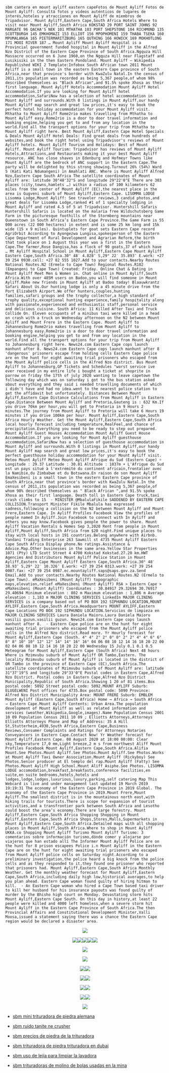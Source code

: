 
```
sbm cantera en mount ayliff eastern capeFotos de Mount Ayliff Fotos de Mount Ayliff: Consultá fotos y videos auténticos de lugares de interés,hoteles y atracciones en Mount Ayliff de miembros de Tripadvisor. Mount Ayliff,Eastern Cape,South Africa Hotels Where to visit near Mount Ayliff,South Africa KOKSTAD 29 PORT SAINT JOHNS 92 MARGATE 96 QACHA'S NEK 101 MTHATHA 103 PORT SHEPSTONE 104 RICHMOND 135 SCOTTBURGH 145 EMKHOMAZI 153 ELLIOT 156 MPOPHOMENI 159 THABA TSEKA 160 MPUMALANGA 165 PIETERMARITZBURG 165 QUTHING 166 HOWICK 169 MOKHOTLONG 171 MOOI RIVER 187 … Mount Ayliff Mount Ayliff Hospital is a Provincial government funded hospital in Mount Ayliff in the Alfred Nzo District of the Eastern Cape Province of South Africa.Ngquza Hill Massacre occurred on 6 June 1960,on the Ngquza Hill near Flagstaff and Lusikisiki in the then Eastern Pondoland. Mount Ayliff — Wikipedia Republished WIKI 2 Template:Infobox South African town 2011 Mount Ayliff is a small town in the eastern Eastern Cape province of South Africa,near that province's border with KwaZulu Natal.In the census of 2011,its population was recorded as being 5,367 people,of whom 98% described themselves as "Black African",and 91.5% spoke Xhosa as their first language. Mount Ayliff Hotels Accommodation Mount Ayliff Hotel Accommodation.If you are looking for Mount Ayliff hotel accommodation,SafariNow has a selection of hotel accommodation in Mount Ayliff and surrounds.With 0 listings in Mount Ayliff,our handy Mount Ayliff map search and great low prices,it's easy to book the perfect hotel holiday accommodation for your Mount Ayliff visit. Mthatha to Mount Ayliff Rome2rio makes travelling from Mthatha to Mount Ayliff easy.Rome2rio is a door to door travel information and booking engine,helping you get to and from any location in the world.Find all the transport options for your trip from Mthatha to Mount Ayliff right here. Best Mount Ayliff,Eastern Cape Hotel Specials & Deals Mount Ayliff Hotel Deals: Find great deals from hundreds of websites,and book the right hotel using Tripadvisor's reviews of Mount Ayliff hotels. Mount Ayliff Tourism and Holidays: Best of Mount Ayliff. Mount Ayliff Tourism: Tripadvisor has reviews of Mount Ayliff Hotels,Attractions,and Restaurants making it your best Mount Ayliff resource. ANC has close shaves in Edenburg and Hofmeyr Towns like Mount Ayliff are the bedrock of ANC support in the Eastern Cape.The party will be delighted by this strong showing.Turnout 26% (54%) Ward 5 (Kati Kati Ndumangeni) in Amahlati ANC. Where is Mount Ayliff Alfred Nzo,Eastern Cape South Africa The satellite coordinates of Mount Ayliff are: latitude 30°48'32"S and longitude 29°22'0"E There are 303 places (city,towns,hamlets …) within a radius of 100 kilometers 62 miles from the center of Mount Ayliff (EC),the nearest place in the area is Gugveni suburb of Mount Ayliff,Eastern Cape. LISOMMA LODGE Lisomma Lodge,Mount Ayliff: See traveler reviews,3 candid photos,and great deals for Lisomma Lodge,ranked #1 of 1 specialty lodging in Mount Ayliff and rated 4.5 of 5 at Tripadvisor. Huntershill Safaris Huntershill Safaris is located on the malaria free Wildschutsberg Game Farm in the picturesque foothills of the Stormberg mountains near Queenstown in South Africa’s Eastern Cape Province.The Game Farm is 55 000 acres (22 000 hectares) in extent and is some 25 km long and 15k wide (15 x 9 miles). Quintuplets for goat sets Eastern Cape record AgriOrbit According to Ayongezwa Lungisa,spokesperson of the Eastern Cape Department of Rural Development and Agrarian Reform,the birth that took place on 1 August this year was a first in the Eastern Cape.The farmer,Rose Dangisa,has a flock of 90 goats,37 of which have … Mt Ayliff Hospital School in Mount Ayliff,Eastern Cape Mount Ayliff Eastern Cape,South Africa.30° 48′ 4.828″ S,29° 22′ 35.893″ E.work: +27 39 254 0930.cell: +27 82 555 1027.Add to your contacts.Nearby Routes National Routes.N2 (Ermelo to Cape Town) Regional Routes.R102 (Empangeni to Cape Town) Created: Friday. Online Chat & Dating in Mount Ayliff Meet Men & Women in. Chat online in Mount Ayliff,South Africa.With over 485M users on Badoo,you will find someone in Mount Ayliff.Make new friends in Mount Ayliff at Badoo today! Blaauwkrantz Safari About Us.Our hunting lodge is only a 45 minute drive from the Port Elizabeth Airport.We offer hunters,couples,hunting families,safari groups and the trophy collector,a high standard of trophy quality,exceptional hunting experience,family hospitality along with passionate,experienced and enthusiastic staff,personal service and delicious cuisine. South Africa: 11 Killed After Taxi and Truck Collide On. Eleven occupants of a minibus taxi were killed in a head on crash with a truck on Wednesday afternoon on the N2 between Mount Ayliff and Mount Frere in the Eastern Cape. Mount Ayliff to Johannesburg Rome2rio makes travelling from Mount Ayliff to Johannesburg easy.Rome2rio is a door to door travel information and booking engine,helping you get to and from any location in the world.Find all the transport options for your trip from Mount Ayliff to Johannesburg right here. News24.com Eastern Cape cops launch manhunt after 8. News24.com Eastern Cape cops launch manhunt after 8 'dangerous' prisoners escape from holding cells Eastern Cape police are on the hunt for eight awaiting trial prisoners who escaped from the Mount Ayliff police cells in the Alfred Nzo district. Bus Mount Ayliff to Johannesburg,GP Tickets and Schedules "worst service ive ever received in my entire life i bought a ticket at shoprite in parrow on friday the 17th of july 2020 wanting to leave capetown the following day which was on saturday i got to the bus station asked about everything and they said i needed travelling documents of which i didn't have and had no idea.went to the nearest police station to get the affidavit but unfortunately. Distances Between Mount Ayliff,Eastern Cape Distance Calculations from Mount Ayliff in Eastern Cape.Distance Between Mount Ayliff and Pretoria,Gauteng is : 632 Km.If you drive 70km per hour,you will get to Pretoria in 9 Hours 2 minutes.The journey from Mount Ayliff to Pretoria will take 6 Hours 19 minutes if you drive 100km per hour. Mount Ayliff,Eastern Cape,South Africa Hourly Weather. Get the Mount Ayliff,Eastern Cape,South Africa local hourly forecast including temperature,RealFeel,and chance of precipitation.Everything you need to be ready to step out prepared. Mount Ayliff Guest Houses Accommodation Mount Ayliff Guest House Accommodation.If you are looking for Mount Ayliff guesthouse accommodation,SafariNow has a selection of guesthouse accommodation in Mount Ayliff and surrounds.With 0 listings in Mount Ayliff,our handy Mount Ayliff map search and great low prices,it's easy to book the perfect guesthouse holiday accommodation for your Mount Ayliff visit. Meteo Mount Ayliff Meteo Mount Ayliff Afrique du Sud (Eastern Cape) ☼ Longitude : 29.37 Latitude : 30.81 Altitude : 1037m ☀ L'Afrique du Sud est un pays situé à l'extrémité du continent africain,frontalier avec la Namibie,du Zimbabwe et du Botswana.En raison de son Mount Ayliff EmaXesibeni is a small town in the eastern Eastern Cape province of South Africa,near that province's border with KwaZulu Natal.In the census of 2011,its population was recorded as being 5,367 people,of whom 98% described themselves as " Black African ",and 91.5% spoke Xhosa as their first language. Death toll in Eastern Cape truck,taxi crash climbs to 15  · MINISTER @MbalulaFikile SADDENED BY EASTERN CAPE COLLISION.Transport Minister Fikile Mbalula has expressed sadness,following a collision on the N2 between Mount Ayliff and Mount Frere,Eastern Cape. In Ayliff Profiles Facebook View the profiles of people named In Ayliff.Join Facebook to connect with In Ayliff and others you may know.Facebook gives people the power to share. Mount Ayliff Vacation Rentals & Homes Sep 3,2020 Rent from people in Mount Ayliff,Mount Ayliff,South Africa from $20 night.Find unique places to stay with local hosts in 191 countries.Belong anywhere with Airbnb. Yandani Trading Enterprise 263 Sawmill st 4735 Mount Ayliff Eastern Cape South Africa Display phone.No ratings.Assistance & Advice.Map.Other businesses in the same area.Yellow Star Properties 1071 (Pty) LTD Scott Street 4 4700 Kokstad Kokstad.27.20 km.HWT Agencies And Distributors Mount Ayliff Police Station in Mount Ayliff,Eastern Cape Mount Ayliff Eastern Cape,South Africa.30° 48′ 38.93″ S,29° 22′ 10.326″ E.work: +27 39 254 0313.work: +27 39 254 0007.fax: +27 39 254 0987.ec.mountayliff.saps@saps.gov.za.Send Email.Add to your contacts.Nearby Routes National Routes.N2 (Ermelo to Cape Town). eMaXesibeni (Mount Ayliff) topographic maps,elevation,relief eMaXesibeni (Mount Ayliff) RSA > Eastern Cape > eMaXesibeni (Mount Ayliff) Coordinates : 30.84917 29.32694 30.76917 29.40694 Minimum elevation : 802 m Maximum elevation : 1,806 m Average elevation : 1,183 m MAJOR CLINING SERVICES LinkedIn MAJOR CLINING SERVICES is a company based out of PO BOX 192 SIPHUNDU LOCATION,MOUNT AYLIFF,Eastern Cape,South Africa.Headquarters MOUNT AYLIFF,Eastern Cape Locations PO BOX 192 SIPHUNDU LOCATION.Servicios de limpieza en MAJOR CLINING SERVICES Laura Daniela Maioru.Laura Daniela Maioru vasilii guzun.vasilii guzun. News24.com Eastern Cape cops launch manhunt after 8.  · Eastern Cape police are on the hunt for eight awaiting trial prisoners who escaped from the Mount Ayliff police cells in the Alfred Nzo district.Read more. Yr Hourly forecast for Mount Ayliff,Eastern Cape (South. 4° 4° 2° 2° 0° 0° 2° 2° 4° 4° 6° 6° 8° 8° 10° 10° 12° 12° 14° 14° 16° 16° 04 06 08 10 12 14 16 18 20 22 00 02 04 06 08 10 12 14 16 18 20 22 00 Wednesday 15 July 0.1 0.1 0.5 Meteogram for Mount Ayliff,Eastern Cape (South Africa) Next 48 hours Where is Mzimvubu suburb of Mount Ayliff OR Tambo,Eastern. The locality Mzimvubu suburb of Mount Ayliff is located in the district of OR Tambo in the province of Eastern Cape (EC),South Africa.The satellite coordinates of Mzimvubu suburb of Mount Ayliff are: latitude 31°37'19"S and longitude 29°33'0"E Postal codes in Eastern Cape,Alfred Nzo District. Postal codes in Eastern Cape,Alfred Nzo District Municipality,Republic of South Africa.Showing 1 20 of 81 items.Box postal code: 5092 Street postal code: 5092.MOUNT AYLIFF Suburb: ELUGELWENI Post offices for 4735.Box postal code: 5090 Province: Alfred Nzo District Municipality Area: MOUNT FRERE Suburb: EMBLEM Mount Ayliff (Eastern Cape,South Africa) Home → Africa → South Africa → Eastern Cape.Mount Ayliff Contents: Urban Area.The population development of Mount Ayliff as well as related information and services (weather,Wikipedia,Google,images).Name Population Census 2001 10 09 Population Census 2011 10 09 ; Elliotts Attorneys,Attorneys Elliotts Attorneys Phone and Map of Address: 35 A Hill St,Stutterheim,4930,South Africa,Eastern Cape,Business Reviews,Consumer Complaints and Ratings for Attorneys Notaries Conveyancers in Eastern Cape.Contact Now! Yr Weather forecast for Mount Ayliff,Eastern Cape. 08 August 2020 at 18:00 00:00: Clear sky,Temperature 17,0 mm,Light breeze,2 m s from northwest Aliff Mount Profiles Facebook Mount Ayliff,Eastern Cape,South Africa.Alifia Mount.See Photos.Mount Ayliff.See Photos.Mount Ayliff.See Photos.Works at Mount Ayliff Taxi Owner Association.Mount Ayliff (Rickyboy) See Photos.Senior producer at El templo del rap.Mount Ayliff (Fatty) See Photos.Mount Ayliff High School.Mount Aliff Asiphe.See Photos. LISOMMA LODGE accomodation,breakfast,breakfasts,conference facilities,en suite,en suite bedrooms,hotels,hotels and lodges,lodge,lodges,luxurious,luxury,parking,self catering Map This Webcard is live and under management last updated 19 March 2019 19:19:31 The economy of the Eastern Cape Province in 2019 Global. The economy of the Eastern Cape Province in 2019.Mount Frere,Mount Ayliff.The smallest district is in the mountainous north east,with hiking trails for tourists.There is scope for expansion of tourist activities,and a transfrontier park between South Africa and Lesotho could boost the area’s economy.There are large forestry. Mount Ayliff,Eastern Cape,South Africa Shopping Shopping in Mount Ayliff,Eastern Cape,South Africa Shops,Stores,Malls,Supermarkets in Mount Ayliff,Eastern Cape,South Africa.Detailed maps with all shopping places in Mount Ayliff,South Africa.Where to shop in Mount Ayliff UKKA.co Shopping Mount Ayliff Turismo Mount Ayliff Turismo: 3 comentarios sobre información turismo,dónde comer y alojarse por viajeros que han estado allí The Informer Mount Ayliff Police are on the hunt for 8 prison escapees Police i.n Mount Ayliff in the Eastern Cape are on the hunt for eight awaiting trial prisoners who escaped from Mount Ayliff police cells on Saturday night.According to a preliminary investigation,the police heard a big knock from the police cells and as they responded to it,they found one prisoner who reported that prisoners had. Mount Ayliff,Eastern Cape,South Africa Monthly Weather. Get the monthly weather forecast for Mount Ayliff,Eastern Cape,South Africa,including daily high low,historical averages,to help you plan ahead. Eastern Cape woman found guilty of hiring hitman to kill.  · An Eastern Cape woman who hired a Cape Town based taxi driver to kill her husband for his insurance payouts was found guilty of murder by the Bhisho high court on Monday. Devastating storm hits Mount Ayliff,Eastern Cape South. On this day in history,at least 22 people were killed and 4000 left homeless,when a severe storm hit Mount Ayliff in the Eastern Cape Province of South Africa.The then Provincial Affairs and Constitutional Development Minister,Valli Moosa,issued a statement saying there was a chance the Eastern Cape region would be declared a disaster area. 
```

<div align="center">

<a href="https://es-crusher.shibang-china.com/github&k=sbm+cantera+en+mount+ayliff+eastern+cape"><img src="https://static.shibang-china.com/es/crusher/logo.jpg"></a>

<a href="https://es-crusher.shibang-china.com/github&k=sbm+cantera+en+mount+ayliff+eastern+cape"><img src="https://static.shibang-china.com/es/crusher/index.jpg"></a><a href="https://es-crusher.shibang-china.com/material.htmlgithub&k=sbm+cantera+en+mount+ayliff+eastern+cape"><img src="https://static.shibang-china.com/es/crusher/material.jpg"></a><a href="https://es-crusher.shibang-china.com/application.htmlgithub&k=sbm+cantera+en+mount+ayliff+eastern+cape"><img src="https://static.shibang-china.com/es/crusher/application.jpg"></a><a href="https://es-crusher.shibang-china.com/aboutus.htmlgithub&k=sbm+cantera+en+mount+ayliff+eastern+cape"><img src="https://static.shibang-china.com/es/crusher/aboutus.jpg"></a><a href="https://es-crusher.shibang-china.com/contact.htmlgithub&k=sbm+cantera+en+mount+ayliff+eastern+cape"><img src="https://static.shibang-china.com/es/crusher/contact.jpg"></a>

<a href="https://es-crusher.shibang-china.com/github&k=sbm+cantera+en+mount+ayliff+eastern+cape"><img src="https://static.shibang-china.com/es/crusher/banner.jpg"></a>

<a href="https://swt.shibang-china.com/github&k=sbm+cantera+en+mount+ayliff+eastern+cape"><img src="https://static.shibang-china.com/es/crusher/text.jpg"></a>

<a href="https://swt.shibang-china.com/github&k=sbm+cantera+en+mount+ayliff+eastern+cape"><img src="https://static.shibang-china.com/es/crusher/chat.jpg"></a><a href="https://es-crusher.shibang-china.com/contact.htmlgithub&k=sbm+cantera+en+mount+ayliff+eastern+cape"><img src="https://static.shibang-china.com/es/crusher/message.jpg"></a>

<a href="https://es-crusher.shibang-china.com/products/pe.htmlgithub&k=sbm+cantera+en+mount+ayliff+eastern+cape"><img src="https://static.shibang-china.com/es/crusher/pe.jpg"></a><a href="https://es-crusher.shibang-china.com/products/pf.htmlgithub&k=sbm+cantera+en+mount+ayliff+eastern+cape"><img src="https://static.shibang-china.com/es/crusher/pf.jpg"></a>

<a href="https://es-crusher.shibang-china.com/products/hpt.htmlgithub&k=sbm+cantera+en+mount+ayliff+eastern+cape"><img src="https://static.shibang-china.com/es/crusher/hpt.jpg"></a><a href="https://es-crusher.shibang-china.com/products/vsi.htmlgithub&k=sbm+cantera+en+mount+ayliff+eastern+cape"><img src="https://static.shibang-china.com/es/crusher/vsi.jpg"></a>

<a href="https://es-crusher.shibang-china.com/products/klv.htmlgithub&k=sbm+cantera+en+mount+ayliff+eastern+cape"><img src="https://static.shibang-china.com/es/crusher/klv.jpg"></a><a href="https://es-crusher.shibang-china.com/products/portable.htmlgithub&k=sbm+cantera+en+mount+ayliff+eastern+cape"><img src="https://static.shibang-china.com/es/crusher/portable.jpg"></a>

<a href="https://swt.shibang-china.com/github&k=sbm+cantera+en+mount+ayliff+eastern+cape"><img src="https://static.shibang-china.com/es/crusher/case.jpg"></a>

</div>


* [sbm mini trituradora de piedra alemana](sbm%20mini%20trituradora%20de%20piedra%20alemana.md)

* [sbm ruido tanite ne crusher](sbm%20ruido%20tanite%20ne%20crusher.md)

* [sbm precios de piedra de la trituradora](sbm%20precios%20de%20piedra%20de%20la%20trituradora.md)

* [sbm trituradora de piedra trituradora en dubai](sbm%20trituradora%20de%20piedra%20trituradora%20en%20dubai.md)

* [sbm uso de lejía para limpiar la lavadora](sbm%20uso%20de%20lej%C3%ADa%20para%20limpiar%20la%20lavadora.md)

* [sbm trituradoras de molino de bolas usadas en la mina](sbm%20trituradoras%20de%20molino%20de%20bolas%20usadas%20en%20la%20mina.md)